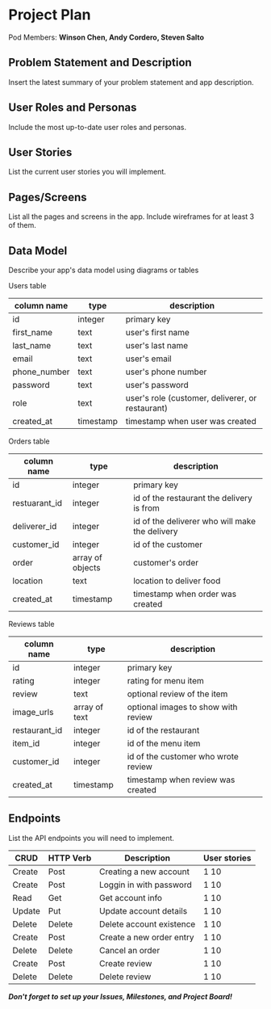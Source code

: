 # Project Plan

Pod Members: **Winson Chen, Andy Cordero, Steven Salto**

## Problem Statement and Description

Insert the latest summary of your problem statement and app description.

## User Roles and Personas

Include the most up-to-date user roles and personas.

## User Stories

List the current user stories you will implement.

## Pages/Screens

List all the pages and screens in the app. Include wireframes for at least 3 of them.

## Data Model

Describe your app's data model using diagrams or tables

Users table

|column name | type | description |
|------------|------|-------------|
| id | integer | primary key |
| first_name | text | user's first name |
| last_name | text | user's last name |
| email | text | user's email |
| phone_number | text | user's phone number |
| password | text | user's password |
| role | text | user's role (customer, deliverer, or restaurant) |
| created_at | timestamp | timestamp when user was created |

Orders table

|column name | type | description |
|------------|------|-------------|
| id | integer | primary key |
| restuarant_id | integer | id of the restaurant the delivery is from |
| deliverer_id | integer | id of the deliverer who will make the delivery |
| customer_id | integer | id of the customer |
| order | array of objects | customer's order |
| location | text | location to deliver food |
| created_at | timestamp | timestamp when order was created |

Reviews table

|column name | type | description |
|------------|------|-------------|
| id | integer | primary key |
| rating | integer | rating for menu item |
| review | text | optional review of the item |
| image_urls | array of text | optional images to show with review |
| restaurant_id | integer | id of the restaurant |
| item_id | integer | id of the menu item |
| customer_id | integer | id of the customer who wrote review |
| created_at | timestamp | timestamp when review was created |



## Endpoints

List the API endpoints you will need to implement.

|   CRUD    |   HTTP Verb   |   Description             | User stories|
|-----------|---------------|---------------------------|-------------|
|   Create  |   Post        | Creating a new account    | 1 10        |
|   Create  |   Post        | Loggin in with password   | 1 10        |
|   Read    |   Get         | Get account info          | 1 10        |
|   Update  |   Put         | Update account details    | 1 10        |
|   Delete  |   Delete      | Delete account existence  | 1 10        |
|   Create  |   Post        | Create a new order entry  | 1 10        |
|   Delete  |   Delete      | Cancel an order           | 1 10        |
|   Create  |   Post        | Create review             | 1 10        |
|   Delete  |   Delete      | Delete review             | 1 10        |


***Don't forget to set up your Issues, Milestones, and Project Board!***
